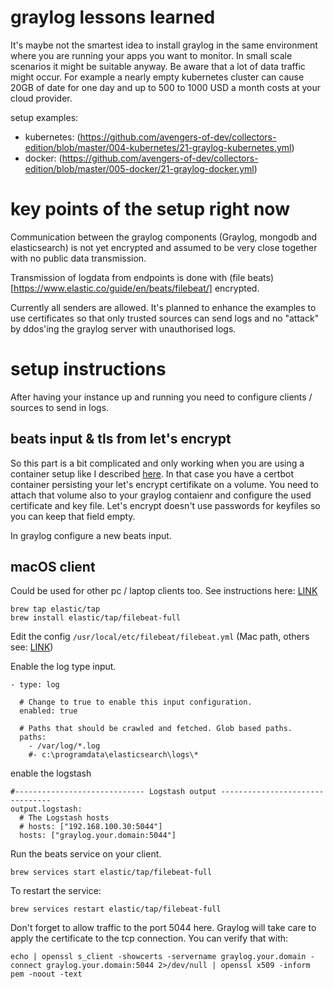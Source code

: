 # graylog lessons learned

It's maybe not the smartest idea to install graylog in the same environment where you are running your apps you want to monitor. In small scale scenarios it might be suitable anyway. Be aware that a lot of data traffic might occur. For example a nearly empty kubernetes cluster can cause 20GB of date for one day and up to 500 to 1000 USD a month costs at your cloud provider.

setup examples:
- kubernetes: (https://github.com/avengers-of-dev/collectors-edition/blob/master/004-kubernetes/21-graylog-kubernetes.yml)
- docker: (https://github.com/avengers-of-dev/collectors-edition/blob/master/005-docker/21-graylog-docker.yml)

# key points of the setup right now

Communication between the graylog components (Graylog, mongodb and elasticsearch) is not yet encrypted and assumed to be very close together with no public data transmission.

Transmission of logdata from endpoints is done with (file beats)[https://www.elastic.co/guide/en/beats/filebeat/] encrypted.

Currently all senders are allowed. It's planned to enhance the examples to use certificates so that only trusted sources can send logs and no "attack" by ddos'ing the graylog server with unauthorised logs.

# setup instructions

After having your instance up and running you need to configure clients / sources to send in logs.

## beats input & tls from let's encrypt

So this part is a bit complicated and only working when you are using a container setup like I described [here](https://github.com/avengers-of-dev/collectors-edition/blob/master/005-docker/12-nginx-docker.yml). In that case you have a certbot container persisting your let's encrypt certifikate on a volume. You need to attach that volume also to your graylog contaienr and configure the used certificate and key file. Let's encrypt doesn't use passwords for keyfiles so you can keep that field empty.

In graylog configure a new beats input.

## macOS client

Could be used for other pc / laptop clients too. See instructions here: [LINK](https://www.elastic.co/guide/en/beats/filebeat/7.6/filebeat-installation.html)

```
brew tap elastic/tap
brew install elastic/tap/filebeat-full
```

Edit the config `/usr/local/etc/filebeat/filebeat.yml` (Mac path, others see: [LINK](https://www.elastic.co/guide/en/beats/filebeat/7.6/directory-layout.html))

Enable the log type input.

```
- type: log

  # Change to true to enable this input configuration.
  enabled: true

  # Paths that should be crawled and fetched. Glob based paths.
  paths:
    - /var/log/*.log
    #- c:\programdata\elasticsearch\logs\*
```

enable the logstash

```
#----------------------------- Logstash output --------------------------------
output.logstash:
  # The Logstash hosts
  # hosts: ["192.168.100.30:5044"]
  hosts: ["graylog.your.domain:5044"]
```

Run the beats service on your client.
```
brew services start elastic/tap/filebeat-full
```

To restart the service:
```
brew services restart elastic/tap/filebeat-full
```

Don't forget to allow traffic to the port 5044 here. Graylog will take care to apply the certificate to the tcp connection. You can verify that with:

```
echo | openssl s_client -showcerts -servername graylog.your.domain -connect graylog.your.domain:5044 2>/dev/null | openssl x509 -inform pem -noout -text
```